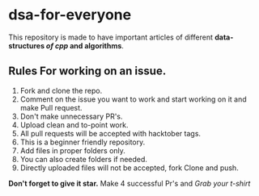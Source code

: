 # dsa-for-everyone



This repository is made to have important articles of different **data-structures *of cpp* and algorithms**.
## Rules For working on an issue.
1. Fork and clone the repo.
2. Comment on the issue you want to work and start working on it and make Pull request.
3. Don't make unnecessary PR's.
4. Upload clean and to-point work.
5. All pull requests will be accepted with hacktober tags.
6. This is a beginner friendly repository.
7. Add files in proper folders only.
8. You can also create folders if needed.
9. Directly uploaded files will not be accepted, fork Clone and push.

**Don't forget to give it star.**
Make 4 successful Pr's and *Grab your t-shirt*
